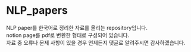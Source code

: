 # NLP_papers

NLP paper를 한국어로 정리한 자료를 올리는 repository입니다.  
notion page를 pdf로 변환한 형태로 구성되어 있습니다.  
자료 중 오류나 문제 사항이 있을 경우 언제든지 댓글로 알려주시면 감사하겠습니다.
